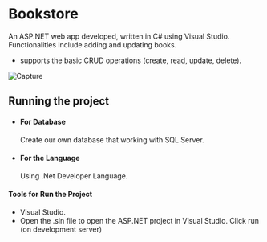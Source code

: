 # Bookstore
An ASP.NET web app developed, written in C# using Visual Studio. Functionalities include adding and updating books.
* supports the basic CRUD operations (create, read, update, delete).

![Capture](https://user-images.githubusercontent.com/47554625/105151054-2d24fa80-5b0e-11eb-87c9-b5576dbc02d9.PNG)

## Running the project

* #### For Database
    Create our own database that working with SQL Server.

* #### For the Language
    Using .Net Developer Language.

#### Tools for Run the Project
* Visual Studio.
* Open the .sln file to open the ASP.NET project in Visual Studio. Click run (on development server)
